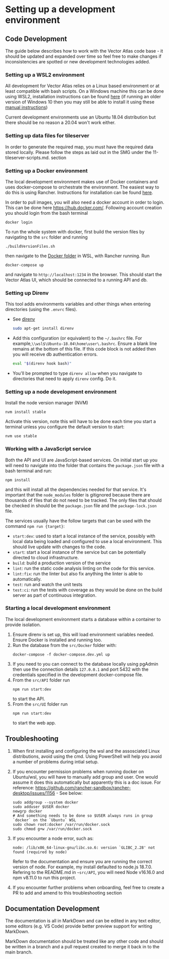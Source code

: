 # Setting up a development environment

## Code Development

The guide below describes how to work with the Vector Atlas code base - it should be updated and expanded over time so feel free to make changes if inconsistencies are spotted or new development technologies added.

### Setting up a WSL2 environment

All development for Vector Atlas relies on a Linux based environment or at least compatible with bash scripts. On a Windows machine this can be done using WSL2, installation instructions can be found [here](https://docs.microsoft.com/en-us/windows/wsl/install) (if running an older version of Windows 10 then you may still be able to install it using these [manual instructions](https://docs.microsoft.com/en-us/windows/wsl/install-manual))

Current development environments use an Ubuntu 18.04 distribution but there should be no reason a 20.04 won't work either.

### Setting up data files for tileserver
In order to generate the required map, you must have the required data stored locally. Please follow the steps as laid out in the SMG under the 11-tileserver-scripts.md. section

### Setting up a Docker environment

The local development environment makes use of Docker containers and uses docker-compose to orchestrate the environment. The easiest way to do this is using Rancher. Instructions for installation can be found [here](https://rancher.com/docs/rancher/v2.5/en/installation/).

In order to pull images, you will also need a docker account in order to login. This can be done here https://hub.docker.com/. Following account creation you should login from the bash terminal

```
docker login
```

To run the whole system with docker, first build the version files by navigating to the `src` folder and running
```
./buildVersionFiles.sh
```
then navigate to the [Docker folder](/src/Docker/) in WSL, with Rancher running. Run

```
docker-compose up
```

and navigate to `http://localhost:1234` in the browser. This should start the Vector Atlas UI, which should be connected to a running API and db.

### Setting up Direnv

This tool adds environments variables and other things when entering directories (using the `.envrc` files).

- See [direnv](https://direnv.net/)
  ```bash
  sudo apt-get install direnv
  ```
- Add this configuration (or equivalent) to the `~/.bashrc` file. For example,`\\wsl$\Ubuntu-18.04\home\user\.bashrc`. Ensure a blank line remains at the bottom of this file. If this code block is not added then you will receive db authentication errors.

  ```bash
  eval "$(direnv hook bash)"

  ```

- You'll be prompted to type `direnv allow` when you navigate to directories that need to
  apply `direnv` config. Do it.

### Setting up a node development environment

Install the node version manager (NVM)
```
nvm install stable
```

Activate this version, note this will have to be done each time you start a terminal unless you configure the default version to start:

```
nvm use stable
```

### Working with a JavaScript service

Both the API and UI are JavaScript-based services. On initial start up you will need to navigate into the folder that contains the `package.json` file with a bash terminal and run:

```
npm install
```

and this will install all the dependencies needed for that service. It's important that the `node_modules` folder is gitignored because there are thousands of files that do not need to be tracked. The only files that should be checked in should be the `package.json` file and the `package-lock.json` file.

The services usually have the follow targets that can be used with the command `npm run {target}`:

- `start:dev`: used to start a local instance of the service, possibly with local data being loaded and configured to use a local environment. This should live update with changes to the code.
- `start`: start a local instance of the service but can be potentially directed to cloud infrastructure.
- `build`: build a production version of the service
- `lint`: run the static code analysis linting on the code for this service.
- `lint:fix`: run the linter but also fix anything the linter is able to automatically.
- `test`: run and watch the unit tests
- `test:ci`: run the tests with coverage as they would be done on the build server as part of continuous integration.

### Starting a local development environment

The local development environment starts a database within a container to provide isolation.

1. Ensure direnv is set up, this will load environment variables needed. Ensure Docker is installed and running too.
1. Run the database from the `src/Docker` folder with:
   ```
   docker-compose -f docker-compose.dev.yml up
   ```
1. If you need to you can connect to the database locally using pgAdmin then use the connection details `127.0.0.1` and port 5432 with the credentials specified in the development docker-compose file.
1. From the `src/API` folder run
   ```
   npm run start:dev
   ```
   to start the API.
1. From the `src/UI` folder run
   ```
   npm run start:dev
   ```
   to start the web app.

## Troubleshooting

1. When first installing and configuring the wsl and the assosciated Linux distributions, avoid using the cmd. Using PowerShell will help you avoid a number of problems during intial setup.

1. If you encounter permission problems when running docker on Ubuntu/wsl, you will have to manually add group and user. One would assume it does this automatically but apparently this is a doc issue. For reference: https://github.com/rancher-sandbox/rancher-desktop/issues/1156 - See below:

   ```
   sudo addgroup --system docker
   sudo adduser $USER docker
   newgrp docker
   # And something needs to be done so $USER always runs in group `docker` on the `Ubuntu` WSL
   sudo chown root:docker /var/run/docker.sock
   sudo chmod g+w /var/run/docker.sock
   ```

1. If you encounter a node error, such as:

   ```
   node: /lib/x86_64-linux-gnu/libc.so.6: version `GLIBC_2.28' not found (required by node)
   ```

   Refer to the documentation and ensure you are running the correct version of node. For example, my install defaulted to node.js 18.7.0. Refering to the README.md in `~src/API`, you will need Node v16.16.0 and npm v8.11.0 to run this project.

1. If you encounter further problems when onboarding, feel free to create a PR to add and amend to this troubleshooting section

## Documentation Development

The documentation is all in MarkDown and can be edited in any text editor, some editors (e.g. VS Code) provide better preview support for writing MarkDown.

MarkDown documentation should be treated like any other code and should be written in a branch and a pull request created to merge it back in to the main branch.
